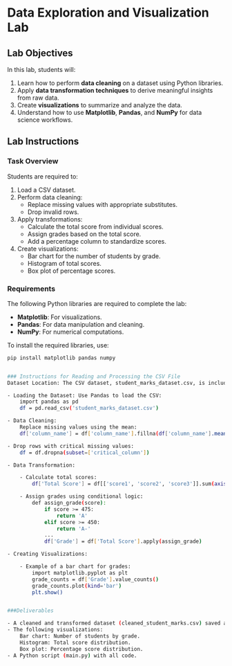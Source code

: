 # Data Exploration and Visualization Lab

## Lab Objectives
In this lab, students will:
1. Learn how to perform **data cleaning** on a dataset using Python libraries.
2. Apply **data transformation techniques** to derive meaningful insights from raw data.
3. Create **visualizations** to summarize and analyze the data.
4. Understand how to use **Matplotlib**, **Pandas**, and **NumPy** for data science workflows.


## Lab Instructions
### Task Overview
Students are required to:
1. Load a CSV dataset.
2. Perform data cleaning:
   - Replace missing values with appropriate substitutes.
   - Drop invalid rows.
3. Apply transformations:
   - Calculate the total score from individual scores.
   - Assign grades based on the total score.
   - Add a percentage column to standardize scores.
4. Create visualizations:
   - Bar chart for the number of students by grade.
   - Histogram of total scores.
   - Box plot of percentage scores.


### Requirements
The following Python libraries are required to complete the lab:
- **Matplotlib**: For visualizations.
- **Pandas**: For data manipulation and cleaning.
- **NumPy**: For numerical computations.

To install the required libraries, use:
```bash
pip install matplotlib pandas numpy


### Instructions for Reading and Processing the CSV File
Dataset Location: The CSV dataset, student_marks_dataset.csv, is included in the repository. Download it if working locally.

- Loading the Dataset: Use Pandas to load the CSV:
	import pandas as pd
	df = pd.read_csv('student_marks_dataset.csv')

- Data Cleaning:
	Replace missing values using the mean:
	df['column_name'] = df['column_name'].fillna(df['column_name'].mean())

- Drop rows with critical missing values:
	df = df.dropna(subset=['critical_column'])

- Data Transformation:

	- Calculate total scores:
		df['Total Score'] = df[['score1', 'score2', 'score3']].sum(axis=1)

	- Assign grades using conditional logic:
		def assign_grade(score):
			if score >= 475:
				return 'A'
			elif score >= 450:
				return 'A-'
			...
			df['Grade'] = df['Total Score'].apply(assign_grade)

- Creating Visualizations:

	- Example of a bar chart for grades:
		import matplotlib.pyplot as plt
		grade_counts = df['Grade'].value_counts()
		grade_counts.plot(kind='bar')
		plt.show()


###Deliverables

- A cleaned and transformed dataset (cleaned_student_marks.csv) saved after processing.
- The following visualizations:
	Bar chart: Number of students by grade.
	Histogram: Total score distribution.
	Box plot: Percentage score distribution.
- A Python script (main.py) with all code.
